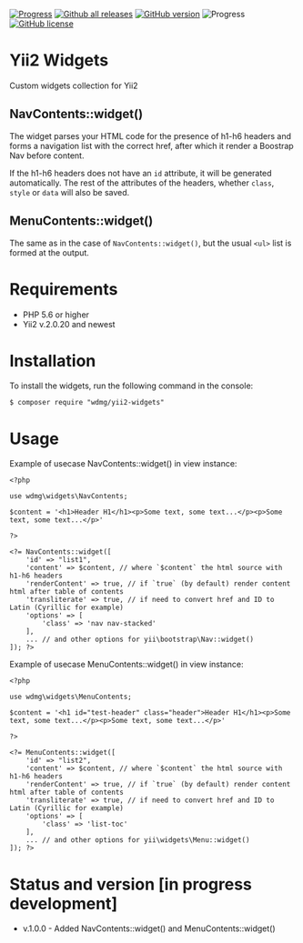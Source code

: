 [![Progress](https://img.shields.io/badge/required-Yii2_v2.0.13-blue.svg)](https://packagist.org/packages/yiisoft/yii2)
[![Github all releases](https://img.shields.io/github/downloads/wdmg/yii2-widgets/total.svg)](https://GitHub.com/wdmg/yii2-widgets/releases/)
[![GitHub version](https://badge.fury.io/gh/wdmg/yii2-widgets.svg)](https://github.com/wdmg/yii2-widgets)
![Progress](https://img.shields.io/badge/progress-in_development-red.svg)
[![GitHub license](https://img.shields.io/github/license/wdmg/yii2-widgets.svg)](https://github.com/wdmg/yii2-widgets/blob/master/LICENSE)

# Yii2 Widgets
Custom widgets collection for Yii2

## NavContents::widget()
The widget parses your HTML code for the presence of h1-h6 headers and forms a navigation list
with the correct href, after which it render a Boostrap Nav before content.

If the h1-h6 headers does not have an `id` attribute, it will be generated automatically. The rest of the attributes of the headers, whether `class`, `style` or `data` will also be saved.

## MenuContents::widget()
The same as in the case of `NavContents::widget()`, but the usual `<ul>` list is formed at the output.

# Requirements 
* PHP 5.6 or higher
* Yii2 v.2.0.20 and newest

# Installation
To install the widgets, run the following command in the console:

`$ composer require "wdmg/yii2-widgets"`

# Usage
Example of usecase NavContents::widget() in view instance:

    <?php
    
    use wdmg\widgets\NavContents;
    
    $content = '<h1>Header H1</h1><p>Some text, some text...</p><p>Some text, some text...</p>'
    
    ?>
    
    <?= NavContents::widget([
        'id' => "list1",
        'content' => $content, // where `$content` the html source with h1-h6 headers
        'renderContent' => true, // if `true` (by default) render content html after table of contents
        'transliterate' => true, // if need to convert href and ID to Latin (Cyrillic for example)
        'options' => [
            'class' => 'nav nav-stacked'
        ],
        ... // and other options for yii\bootstrap\Nav::widget()
    ]); ?>
    
Example of usecase MenuContents::widget() in view instance:

    <?php
    
    use wdmg\widgets\MenuContents;
    
    $content = '<h1 id="test-header" class="header">Header H1</h1><p>Some text, some text...</p><p>Some text, some text...</p>'
    
    ?>
    
    <?= MenuContents::widget([
        'id' => "list2",
        'content' => $content, // where `$content` the html source with h1-h6 headers
        'renderContent' => true, // if `true` (by default) render content html after table of contents
        'transliterate' => true, // if need to convert href and ID to Latin (Cyrillic for example)
        'options' => [
            'class' => 'list-toc'
        ],
        ... // and other options for yii\widgets\Menu::widget()
    ]); ?>
    

# Status and version [in progress development]
* v.1.0.0 - Added NavContents::widget() and MenuContents::widget()